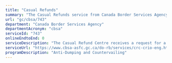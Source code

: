 ```yaml
---
title: "Casual Refunds"
summary: "The Casual Refunds service from Canada Border Services Agency is not available end-to-end online, according to the GC Service Inventory."
url: "gc/cbsa/743"
department: "Canada Border Services Agency"
departmentAcronym: "cbsa"
serviceId: "743"
onlineEndtoEnd: 0
serviceDescription: "The Casual Refund Centre receives a request for a refund with required supporting documentation and processes using the casual refund systems so that the client is issued a refund for duties and taxes paid on casual goods."
serviceUrl: "https://www.cbsa-asfc.gc.ca/do-rb/services/crc-crio-eng.html"
programDescription: "Anti-Dumping and Countervailing"
---
```

